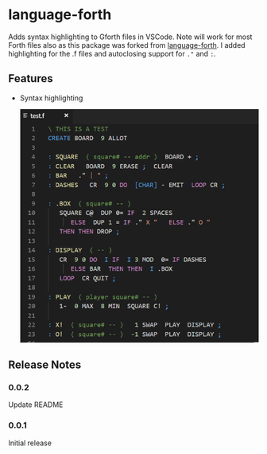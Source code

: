 # language-forth

Adds syntax highlighting to Gforth files in VSCode. Note will work for most Forth files also as this package was forked from [language-forth](https://github.com/harrypower/language-forth). I added highlighting for the .f files and autoclosing support for `."` and `:`.

## Features

- Syntax highlighting

    ![Screenshoot](images/screenshoot.png)

## Release Notes

### 0.0.2

Update README

### 0.0.1

Initial release 
